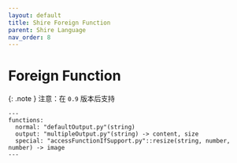 ```yaml
---
layout: default
title: Shire Foreign Function
parent: Shire Language
nav_order: 8
---
```


# Foreign Function

{: .note }
注意：在 `0.9` 版本后支持

```shire
---
functions:
  normal: "defaultOutput.py"(string)
  output: "multipleOutput.py"(string) -> content, size
  special: "accessFunctionIfSupport.py"::resize(string, number, number) -> image
---
```

